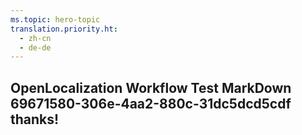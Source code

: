 ```yaml
---
ms.topic: hero-topic
translation.priority.ht: 
  - zh-cn
  - de-de
---
```

## OpenLocalization Workflow Test MarkDown 69671580-306e-4aa2-880c-31dc5dcd5cdf thanks!
